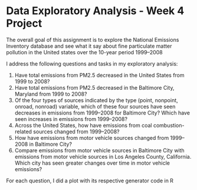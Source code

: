 # Data Exploratory Analysis - Week 4 Project

The overall goal of this assignment is to explore the National Emissions Inventory database and see what it say about fine particulate matter pollution in the United states over the 10-year period 1999–2008

I address the following questions and tasks in my exploratory analysis:

<ol>
<li> Have total emissions from PM2.5 decreased in the United States from 1999 to 2008?
<li> Have total emissions from PM2.5 decreased in the Baltimore City, Maryland from 1999 to 2008?
<li> Of the four types of sources indicated by the type (point, nonpoint, onroad, nonroad) variable, which of these four sources have seen decreases in emissions from 1999–2008 for Baltimore City? Which have seen increases in emissions from 1999–2008?
<li> Across the United States, how have emissions from coal combustion-related sources changed from 1999–2008?
<li> How have emissions from motor vehicle sources changed from 1999–2008 in Baltimore City?
<li> Compare emissions from motor vehicle sources in Baltimore City with emissions from motor vehicle sources in Los Angeles County, California. Which city has seen greater changes over time in motor vehicle emissions?
</ol>

For each question, I did a plot with its respective generator code in R
